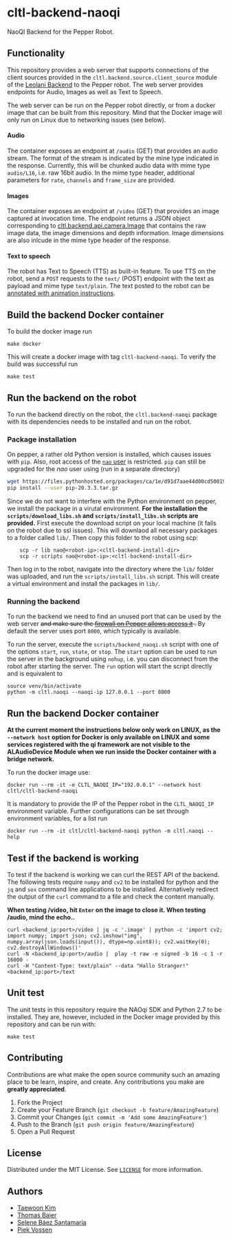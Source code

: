 # cltl-backend-naoqi

NaoQI Backend for the Pepper Robot.

## Functionality

This repository provides a web server that supports connections of the client sources provided in the
`cltl.backend.source.client_source` module of the [Leolani Backend](https://github.com/leolani/cltl-backend/)
to the Pepper robot. The web server provides endpoints for Audio, Images as well as Text to Speech.

The web server can be run on the Pepper robot directly, or from a docker image that can be built from this repository.
Mind that the Docker image will only run on Linux due to networking issues (see below).

#### Audio

The container exposes an endpoint at `/audio` (GET) that provides an audio stream. The format of the stream is indicated
by the mine type indicated in the response. Currently, this will be chunked audio data with mime type `audio/L16`, i.e.
raw 16bit audio. In the mime type header, additional parameters for `rate`, `channels` and `frame_size` are provided.

#### Images

The container exposes an endpoint at `/video` (GET) that provides an image captured at invocation time. The endpoint
returns a JSON object corresponding to
[cltl.backend.api.camera.Image](https://github.com/leolani/cltl-backend/blob/eliza/src/cltl/backend/api/camera.py)
that contains the raw image data, the image dimensions and depth information. Image dimensions are also inlcude in the
mime type header of the response.

#### Text to speech

The robot has Text to Speech (TTS) as built-in feature. To use TTS on the robot, send a `POST` requests to the
`text/` (POST) endpoint with the text as payload and mime type `text/plain`. The text posted to the robot can
be [annotated with animation instructions](http://doc.aldebaran.com/2-1/naoqi/audio/alanimatedspeech.html).

## Build the backend Docker container

To build the docker image run

    make docker

This will create a docker image with tag `cltl-backend-naoqi`. To verify the build was successful run

    make test

## Run the backend on the robot

To run the backend directly on the robot, the `cltl.backend-naoqi` package with its dependencies needs to be installed
and run on the robot.

### Package installation

On pepper, a rather old Python version is installed, which causes issues with `pip`. Also, root access of
the [`nao` user](http://doc.aldebaran.com/2-4/dev/tools/opennao.html#naoqi-os-user-accounts)
is restricted. `pip` can still be upgraded for the _nao_ user using (run in a separate directory)

```bash
wget https://files.pythonhosted.org/packages/ca/1e/d91d7aae44d00cd5001957a1473e4e4b7d1d0f072d1af7c34b5899c9ccdf/pip-20.3.3.tar.gz
pip install --user pip-20.3.3.tar.gz
```

Since we do not want to interfere with the Python environment on pepper, we install the package in a virutal
environment. **For the installation the `scripts/download_libs.sh` and
`scripts/install_libs.sh` scripts are provided.** First execute the download script on your local machine (it fails on
the robot due to ssl issues). This will downlaod all necessary packages to a folder called `lib/`. Then copy this folder
to the robot using scp:

        scp -r lib nao@<robot-ip>:<cltl-backend-install-dir>
        scp -r scripts nao@<robot-ip>:<cltl-backend-install-dir>

Then log in to the robot, navigate into the directory where the `lib/` folder was uploaded, and run the
`scripts/install_libs.sh` script. This will create a virtual environment and install the packages in `lib/`.

### Running the backend

To run the backend we need to find an unused port that can be used by the web server
<del>and make sure
the [firewall on Pepper allows access it](http://doc.aldebaran.com/2-4/dev/tools/opennao.html#firewall-network-access-limitation)
.</del> By default the server uses port `8000`, which typically is available.

To run the server, execute the `scripts/backend_naoqi.sh` script with one of the options `start`, `run`, `state`,
or `stop`. The `start` option can be used to run the server in the background using `nohup`, i.e. you can disconnect
from the robot after starting the server. The `run` option will start the script directly and is equivalent to

```
source venv/bin/activate
python -m cltl.naoqi --naoqi-ip 127.0.0.1 --port 8000
```

## Run the backend Docker container

**At the current moment the instructions below only work on LINUX, as the `--network host`
option for Docker is only available on LINUX and some services registered with the qi framework are not visible to the
ALAudioDevice Module when we run inside the Docker container with a bridge network.**

To run the docker image use:

    docker run --rm -it -e CLTL_NAOQI_IP="192.0.0.1" --network host cltl/cltl-backend-naoqi

It is mandatory to provide the IP of the Pepper robot in the `CLTL_NAOQI_IP` environment variable. Further
configurations can be set through environment variables, for a list run

    docker run --rm -it cltl/cltl-backend-naoqi python -m cltl.naoqi --help

## Test if the backend is working

To test if the backend is working we can curl the REST API of the backend. The following tests require
`numpy` and `cv2` to be installed for python and the `jq` and `sox` command line applications to be installed.
Alternatively redirect the output of the `curl` command to a file and check the content manually.

**When testing /video, hit `Enter` on the image to close it. When testing /audio, mind the echo..**

```shell
curl <backend_ip:port>/video | jq -c '.image' | python -c 'import cv2; import numpy; import json; cv2.imshow("img", numpy.array(json.loads(input()), dtype=np.uint8)); cv2.waitKey(0); cv2.destroyAllWindows()'
curl -N <backend_ip:port>/audio |  play -t raw -e signed -b 16 -c 1 -r 16000 -
curl -H "Content-Type: text/plain" --data "Hallo Stranger!" <backend_ip:port>/text
```

## Unit test

The unit tests in this repository require the NAOqi SDK and Python 2.7 to be installed. They are, however, included in
the Docker image provided by this repository and can be run with:

    make test

## Contributing

Contributions are what make the open source community such an amazing place to be learn, inspire, and create. Any
contributions you make are **greatly appreciated**.

1. Fork the Project
2. Create your Feature Branch (`git checkout -b feature/AmazingFeature`)
3. Commit your Changes (`git commit -m 'Add some AmazingFeature'`)
4. Push to the Branch (`git push origin feature/AmazingFeature`)
5. Open a Pull Request

## License

Distributed under the MIT License. See [`LICENSE`](https://github.com/leolani/cltl-combot/blob/main/LICENCE) for more
information.

## Authors

* [Taewoon Kim](https://tae898.github.io/)
* [Thomas Baier](https://www.linkedin.com/in/thomas-baier-05519030/)
* [Selene Báez Santamaría](https://selbaez.github.io/)
* [Piek Vossen](https://github.com/piekvossen)